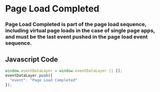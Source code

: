 # Page Load Completed

### Page Load Completed is part of the page load sequence, including virtual page loads in the case of single page apps, and must be the last event pushed in the page load event sequence.

## Javascript Code
```js
window.eventDataLayer = window.eventDataLayer || [];
eventDataLayer.push({
  "event": "Page Load Completed"
});
```







